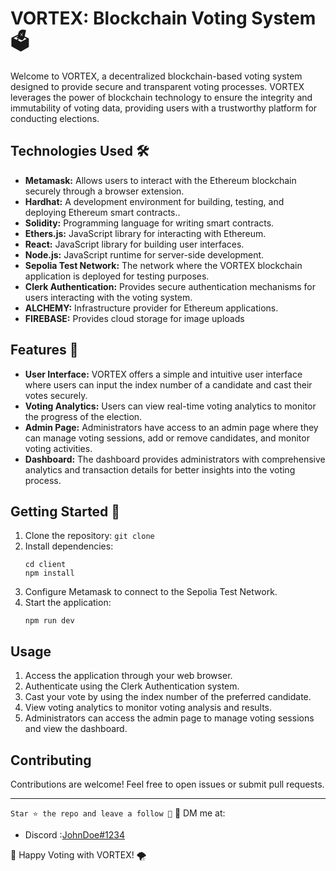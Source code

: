 # VORTEX: Blockchain Voting System 🗳️

Welcome to VORTEX, a decentralized blockchain-based voting system designed to provide secure and transparent voting processes. VORTEX leverages the power of blockchain technology to ensure the integrity and immutability of voting data, providing users with a trustworthy platform for conducting elections.

## Technologies Used 🛠️
- **Metamask:** Allows users to interact with the Ethereum blockchain securely through a browser extension.
- **Hardhat:**  A development environment for building, testing, and deploying Ethereum smart contracts..
- **Solidity:** Programming language for writing smart contracts.
- **Ethers.js:** JavaScript library for interacting with Ethereum.
- **React:** JavaScript library for building user interfaces.
- **Node.js:** JavaScript runtime for server-side development.
- **Sepolia Test Network:** The network where the VORTEX blockchain application is deployed for testing purposes.
- **Clerk Authentication:** Provides secure authentication mechanisms for users interacting with the voting system.
- **ALCHEMY:** Infrastructure provider for Ethereum applications.
- **FIREBASE:** Provides cloud storage for image uploads

## Features 🌟
- **User Interface:**  VORTEX offers a simple and intuitive user interface where users can input the index number of a candidate and cast their votes securely.
- **Voting Analytics:** Users can view real-time voting analytics to monitor the progress of the election.
- **Admin Page:** Administrators have access to an admin page where they can manage voting sessions, add or remove candidates, and monitor voting activities.
- **Dashboard:** The dashboard provides administrators with comprehensive analytics and transaction details for better insights into the voting process.

## Getting Started 🚀
1. Clone the repository: `git clone`
2. Install dependencies:
   ```
   cd client
   npm install
   ```
3. Configure Metamask to connect to the Sepolia Test Network.
4. Start the application:
   ```
   npm run dev
   ```

## Usage
1. Access the application through your web browser.
2. Authenticate using the Clerk Authentication system.
3. Cast your vote by using the index number of the preferred candidate.
4. View voting analytics to monitor voting analysis and results.
5. Administrators can access the admin page to manage voting sessions and view the dashboard.

## Contributing
Contributions are welcome! Feel free to open issues or submit pull requests.



---
``` Star ⭐ the repo and leave a follow 🤝 ```
🔗 DM me at:
- Discord :[JohnDoe#1234](https://discord.com/users/gibz_66126)


🚀 Happy Voting with VORTEX! 🌪️
